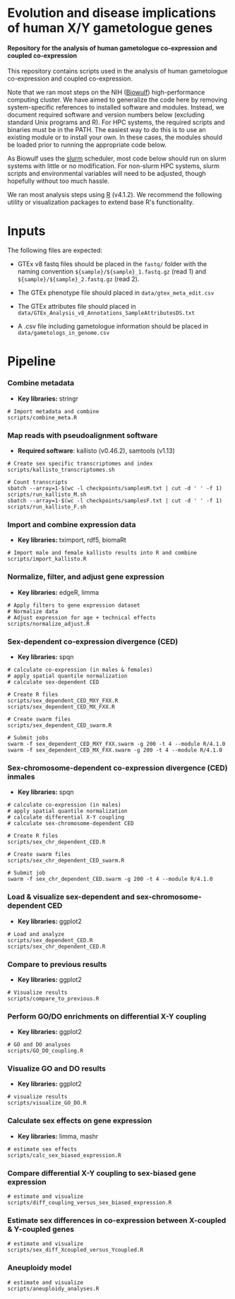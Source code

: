# Evolution and disease implications of human X/Y gametologue genes

#### Repository for the analysis of human gametologue co-expression and coupled co-expression

This repository contains scripts used in the analysis of human gametologue co-expression and coupled co-expression. 

Note that we ran most steps on the NIH ([Biowulf](https://hpc.nih.gov/)) high-performance computing cluster. We have aimed to generalize the code here by removing system-specific references to installed software and modules. Instead, we document required software and version numbers below (excluding standard Unix programs and R). For HPC systems, the required scripts and binaries must be in the PATH. The easiest way to do this is to use an existing module or to install your own. In these cases, the modules should be loaded prior to running the appropriate code below.

As Biowulf uses the [slurm](https://slurm.schedmd.com/documentation.html) scheduler, most code below should run on slurm systems with little or no modification. For non-slurm HPC systems, slurm scripts and environmental variables will need to be adjusted, though hopefully without too much hassle.

We ran most analysis steps using [R](https://cran.r-project.org/) (v4.1.2). We recommend the following utility or visualization packages to extend base R's functionality.

# Inputs

The following files are expected:

* GTEx v8 fastq files should be placed in the ```fastq/``` folder with the naming convention ```${sample}/${sample}_1.fastq.gz``` (read 1) and ```${sample}/${sample}_2.fastq.gz``` (read 2).

* The GTEx phenotype file should placed in ```data/gtex_meta_edit.csv```

* The GTEx attributes file should placed in ```data/GTEx_Analysis_v8_Annotations_SampleAttributesDS.txt```

* A .csv file including gametologue information should be placed in ```data/gametologs_in_genome.csv```
  
# Pipeline
  
### Combine metadata

* **Key libraries:** stringr

```
# Import metadata and combine
scripts/combine_meta.R
```
### Map reads with pseudoalignment software

* **Required software**: kallisto (v0.46.2), samtools (v1.13)

```
# Create sex specific transcriptomes and index
scripts/kallisto_transcriptomes.sh

# Count transcripts
sbatch --array=1-$(wc -l checkpoints/samplesM.txt | cut -d ' ' -f 1) scripts/run_kallisto_M.sh
sbatch --array=1-$(wc -l checkpoints/samplesF.txt | cut -d ' ' -f 1) scripts/run_kallisto_F.sh
```

### Import and combine expression data

* **Key libraries:** tximport, rdf5, biomaRt

```
# Import male and female kallisto results into R and combine
scripts/import_kallisto.R
```

### Normalize, filter, and adjust gene expression

* **Key libraries:** edgeR, limma

```
# Apply filters to gene expression dataset
# Normalize data
# Adjust expression for age + technical effects
scripts/normalize_adjust.R
```

### Sex-dependent co-expression divergence (CED)

* **Key libraries:** spqn

```
# calculate co-expression (in males & females)
# apply spatial quantile normalization
# calculate sex-dependent CED 

# Create R files
scripts/sex_dependent_CED_MXY_FXX.R
scripts/sex_dependent_CED_MX_FXX.R

# Create swarm files
scripts/sex_dependent_CED_swarm.R

# Submit jobs
swarm -f sex_dependent_CED_MXY_FXX.swarm -g 200 -t 4 --module R/4.1.0
swarm -f sex_dependent_CED_MX_FXX.swarm -g 200 -t 4 --module R/4.1.0

```

### Sex-chromosome-dependent co-expression divergence (CED) inmales

* **Key libraries:** spqn

```
# calculate co-expression (in males)
# apply spatial quantile normalization
# calculate differential X-Y coupling
# calculate sex-chromosome-dependent CED 

# Create R files
scripts/sex_chr_dependent_CED.R

# Create swarm files
scripts/sex_chr_dependent_CED_swarm.R

# Submit job
swarm -f sex_chr_dependent_CED.swarm -g 200 -t 4 --module R/4.1.0
```

### Load & visualize sex-dependent and sex-chromosome-dependent CED 

* **Key libraries:** ggplot2

```
# Load and analyze
scripts/sex_dependent_CED.R
scripts/sex_chr_dependent_CED.R
```

### Compare to previous results 

* **Key libraries:** ggplot2

```
# Visualize results
scripts/compare_to_previous.R
```

### Perform GO/DO enrichments on differential X-Y coupling

* **Key libraries:** ggplot2

```
# GO and DO analyses
scripts/GO_DO_coupling.R
```

### Visualize GO and DO results 

* **Key libraries:** ggplot2

```
# visualize results
scripts/visualize_GO_DO.R
```

### Calculate sex effects on gene expression 

* **Key libraries:** limma, mashr

```
# estimate sex effects
scripts/calc_sex_biased_expression.R
```

### Compare differential X-Y coupling to sex-biased gene expression

```
# estimate and visualize
scripts/diff_coupling_versus_sex_biased_expression.R
```

### Estimate sex differences in co-expression between X-coupled & Y-coupled genes

```
# estimate and visualize
scripts/sex_diff_Xcoupled_versus_Ycoupled.R
```

### Aneuploidy model

```
# estimate and visualize
scripts/aneuploidy_analyses.R
```


